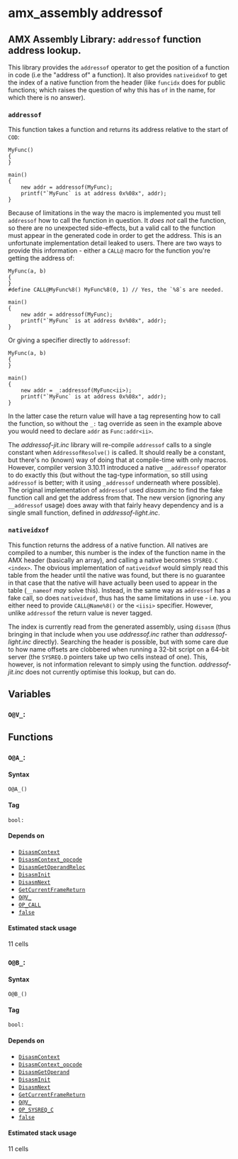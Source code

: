 amx_assembly addressof
==========================================
AMX Assembly Library: `addressof` function address lookup.
------------------------------------------

This library provides the `addressof` operator to get the position of a function in code (i.e the "address of" a function).  It also provides `nativeidxof` to get the index of a native function from the header (like `funcidx` does for public functions; which raises the question of why this has `of` in the name, for which there is no answer).

### `addressof`

This function takes a function and returns its address relative to the start of `COD`:

```pawn
MyFunc()
{
}

main()
{
	new addr = addressof(MyFunc);
	printf("`MyFunc` is at address 0x%08x", addr);
}
```

Because of limitations in the way the macro is implemented you must tell `addressof` how to call the function in question.  It *does not* call the function, so there are no unexpected side-effects, but a valid call to the function must appear in the generated code in order to get the address.  This is an unfortunate implementation detail leaked to users.  There are two ways to provide this information - either a `CALL@` macro for the function you're getting the address of:

```pawn
MyFunc(a, b)
{
}
#define CALL@MyFunc%8() MyFunc%8(0, 1) // Yes, the `%8`s are needed.

main()
{
	new addr = addressof(MyFunc);
	printf("`MyFunc` is at address 0x%08x", addr);
}
```

Or giving a specifier directly to `addressof`:

```pawn
MyFunc(a, b)
{
}

main()
{
	new addr = _:addressof(MyFunc<ii>);
	printf("`MyFunc` is at address 0x%08x", addr);
}
```

In the latter case the return value will have a tag representing how to call the function, so without the `_:` tag override as seen in the example above you would need to declare `addr` as `Func:addr<ii>`.

The *addressof-jit.inc* library will re-compile `addressof` calls to a single constant when `AddressofResolve()` is called.  It should really be a constant, but there's no (known) way of doing that at compile-time with only macros.  However, compiler version 3.10.11 introduced a native `__addressof` operator to do exactly this (but without the tag-type information, so still using `addressof` is better; with it using `_addressof` underneath where possible).  The original implementation of `addressof` used *disasm.inc* to find the fake function call and get the address from that.  The new version (ignoring any `__addressof` usage) does away with that fairly heavy dependency and is a single small function, defined in *addressof-light.inc*.

### `nativeidxof`

This function returns the address of a native function.  All natives are compiled to a number, this number is the index of the function name in the AMX header (basically an array), and calling a native becomes `SYSREQ.C <index>`.  The obvious implementation of `nativeidxof` would simply read this table from the header until the native was found, but there is no guarantee in that case that the native will have actually been used to appear in the table (`__nameof` *may* solve this).  Instead, in the same way as `addressof` has a fake call, so does `nativeidxof`, thus has the same limitations in use - i.e. you either need to provide `CALL@Name%8()` or the `<iisi>` specifier.  However, unlike `addressof` the return value is never tagged.

The index is currently read from the generated assembly, using `disasm` (thus bringing in that include when you use *addressof.inc* rather than *addressof-light.inc* directly).  Searching the header is possible, but with some care due to how name offsets are clobbered when running a 32-bit script on a 64-bit server (the `SYSREQ.D` pointers take up two cells instead of one).  This, however, is not information relevant to simply using the function.  *addressof-jit.inc* does not currently optimise this lookup, but can do.

## Variables


### `O@V_`:


## Functions


### `O@A_`:


#### Syntax


```pawn
O@A_()
```

#### Tag
`bool:`


#### Depends on
* [`DisasmContext`](#DisasmContext)
* [`DisasmContext_opcode`](#DisasmContext_opcode)
* [`DisasmGetOperandReloc`](#DisasmGetOperandReloc)
* [`DisasmInit`](#DisasmInit)
* [`DisasmNext`](#DisasmNext)
* [`GetCurrentFrameReturn`](#GetCurrentFrameReturn)
* [`O@V_`](#O@V_)
* [`OP_CALL`](#OP_CALL)
* [`false`](#false)
#### Estimated stack usage
11 cells



### `O@B_`:


#### Syntax


```pawn
O@B_()
```

#### Tag
`bool:`


#### Depends on
* [`DisasmContext`](#DisasmContext)
* [`DisasmContext_opcode`](#DisasmContext_opcode)
* [`DisasmGetOperand`](#DisasmGetOperand)
* [`DisasmInit`](#DisasmInit)
* [`DisasmNext`](#DisasmNext)
* [`GetCurrentFrameReturn`](#GetCurrentFrameReturn)
* [`O@V_`](#O@V_)
* [`OP_SYSREQ_C`](#OP_SYSREQ_C)
* [`false`](#false)
#### Estimated stack usage
11 cells

